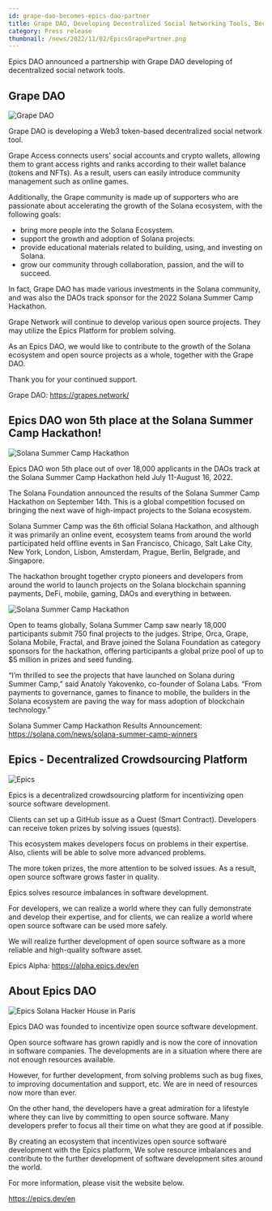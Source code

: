 ```yaml
---
id: grape-dao-becomes-epics-dao-partner
title: Grape DAO, Developing Decentralized Social Networking Tools, Becomes Partner of Epics DAO
category: Press release
thumbnail: /news/2022/11/02/EpicsGrapePartner.png
---
```


Epics DAO announced a partnership with Grape DAO developing of decentralized
social network tools.

## Grape DAO

![Grape DAO](/news/2022/11/02/GrapeProtocolPartners.jpg)

Grape DAO is developing a Web3 token-based decentralized social network tool.

Grape Access connects users' social accounts and crypto wallets, allowing them
to grant access rights and ranks according to their wallet balance (tokens and
NFTs). As a result, users can easily introduce community management such as
online games.

Additionally, the Grape community is made up of supporters who are passionate
about accelerating the growth of the Solana ecosystem, with the following goals:

- bring more people into the Solana Ecosystem.
- support the growth and adoption of Solana projects.
- provide educational materials related to building, using, and investing on
  Solana.
- grow our community through collaboration, passion, and the will to succeed.

In fact, Grape DAO has made various investments in the Solana community, and was
also the DAOs track sponsor for the 2022 Solana Summer Camp Hackathon.

Grape Network will continue to develop various open source projects. They may
utilize the Epics Platform for problem solving.

As an Epics DAO, we would like to contribute to the growth of the Solana
ecosystem and open source projects as a whole, together with the Grape DAO.

Thank you for your continued support.

Grape DAO: https://grapes.network/

## Epics DAO won 5th place at the Solana Summer Camp Hackathon!

![Solana Summer Camp Hackathon](/news/2022/09/15/solana-summer-camp-hackathon.jpg)

Epics DAO won 5th place out of over 18,000 applicants in the DAOs track at the
Solana Summer Camp Hackathon held July 11-August 16, 2022.

The Solana Foundation announced the results of the Solana Summer Camp Hackathon
on September 14th. This is a global competition focused on bringing the next
wave of high-impact projects to the Solana ecosystem.

Solana Summer Camp was the 6th official Solana Hackathon, and although it was
primarily an online event, ecosystem teams from around the world participated
held offline events in San Francisco, Chicago, Salt Lake City, New York, London,
Lisbon, Amsterdam, Prague, Berlin, Belgrade, and Singapore.

The hackathon brought together crypto pioneers and developers from around the
world to launch projects on the Solana blockchain spanning payments, DeFi,
mobile, gaming, DAOs and everything in between.

![Solana Summer Camp Hackathon](/news/2022/09/15/solana-summer-camp-image.png)

Open to teams globally, Solana Summer Camp saw nearly 18,000 participants submit
750 final projects to the judges. Stripe, Orca, Grape, Solana Mobile, Fractal,
and Brave joined the Solana Foundation as category sponsors for the hackathon,
offering participants a global prize pool of up to $5 million in prizes and seed
funding.

“I’m thrilled to see the projects that have launched on Solana during Summer
Camp,” said Anatoly Yakovenko, co-founder of Solana Labs. “From payments to
governance, games to finance to mobile, the builders in the Solana ecosystem are
paving the way for mass adoption of blockchain technology.”

Solana Summer Camp Hackathon Results Announcement:
https://solana.com/news/solana-summer-camp-winners

## Epics - Decentralized Crowdsourcing Platform

![Epics](/news/2022/07/19/EpicsBusinessModelEN.png)

Epics is a decentralized crowdsourcing platform for incentivizing open source
software development.

Clients can set up a GitHub issue as a Quest (Smart Contract). Developers can
receive token prizes by solving issues (quests).

This ecosystem makes developers focus on problems in their expertise. Also,
clients will be able to solve more advanced problems.

The more token prizes, the more attention to be solved issues. As a result, open
source software grows faster in quality.

Epics solves resource imbalances in software development.

For developers, we can realize a world where they can fully demonstrate and
develop their expertise, and for clients, we can realize a world where open
source software can be used more safely.

We will realize further development of open source software as a more reliable
and high-quality software asset.

Epics Alpha: https://alpha.epics.dev/en

## About Epics DAO

![Epics Solana Hacker House in Paris](/news/2022/07/19/KawasakiSpeechStage.jpg)

Epics DAO was founded to incentivize open source software development.

Open source software has grown rapidly and is now the core of innovation in
software companies. The developments are in a situation where there are not
enough resources available.

However, for further development, from solving problems such as bug fixes, to
improving documentation and support, etc. We are in need of resources now more
than ever.

On the other hand, the developers have a great admiration for a lifestyle where
they can live by committing to open source software. Many developers prefer to
focus all their time on what they are good at if possible.

By creating an ecosystem that incentivizes open source software development with
the Epics platform, We solve resource imbalances and contribute to the further
development of software development sites around the world.

For more information, please visit the website below.

https://epics.dev/en
